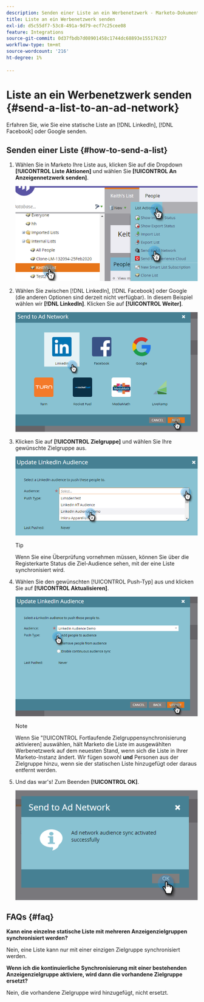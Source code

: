 ```yaml
---
description: Senden einer Liste an ein Werbenetzwerk - Marketo-Dokumente - Produktdokumentation
title: Liste an ein Werbenetzwerk senden
exl-id: d5c55df7-53c8-491a-9d79-ecf7c25cee08
feature: Integrations
source-git-commit: 0d37fbdb7d08901458c1744dc68893e155176327
workflow-type: tm+mt
source-wordcount: '216'
ht-degree: 1%

---
```


# Liste an ein Werbenetzwerk senden {#send-a-list-to-an-ad-network}

Erfahren Sie, wie Sie eine statische Liste an [!DNL LinkedIn], [!DNL Facebook] oder Google senden.

## Senden einer Liste {#how-to-send-a-list}

1. Wählen Sie in Marketo Ihre Liste aus, klicken Sie auf die Dropdown **[!UICONTROL Liste Aktionen]** und wählen Sie **[!UICONTROL An Anzeigennetzwerk senden]**.

   ![](assets/send-a-list-to-an-ad-network-1.png)

1. Wählen Sie zwischen [!DNL LinkedIn], [!DNL Facebook] oder Google (die anderen Optionen sind derzeit nicht verfügbar). In diesem Beispiel wählen wir **[!DNL LinkedIn]**. Klicken Sie auf **[!UICONTROL Weiter]**.

   ![](assets/send-a-list-to-an-ad-network-2.png)

1. Klicken Sie auf **[!UICONTROL Zielgruppe]** und wählen Sie Ihre gewünschte Zielgruppe aus.

   ![](assets/send-a-list-to-an-ad-network-3.png)

   >[!TIP]
   >
   >Wenn Sie eine Überprüfung vornehmen müssen, können Sie über die Registerkarte Status die Ziel-Audience sehen, mit der eine Liste synchronisiert wird.

1. Wählen Sie den gewünschten [!UICONTROL Push-Typ] aus und klicken Sie auf **[!UICONTROL Aktualisieren]**.

   ![](assets/send-a-list-to-an-ad-network-4.png)

   >[!NOTE]
   >
   >Wenn Sie &quot;[!UICONTROL Fortlaufende Zielgruppensynchronisierung aktivieren] auswählen, hält Marketo die Liste im ausgewählten Werbenetzwerk auf dem neuesten Stand, wenn sich die Liste in Ihrer Marketo-Instanz ändert. Wir fügen sowohl **und** Personen aus der Zielgruppe hinzu, wenn sie der statischen Liste hinzugefügt oder daraus entfernt werden.

1. Und das war&#39;s! Zum Beenden **[!UICONTROL OK]**.

   ![](assets/send-a-list-to-an-ad-network-5.png)

## FAQs {#faq}

**Kann eine einzelne statische Liste mit mehreren Anzeigenzielgruppen synchronisiert werden?**

Nein, eine Liste kann nur mit einer einzigen Zielgruppe synchronisiert werden.

**Wenn ich die kontinuierliche Synchronisierung mit einer bestehenden Anzeigenzielgruppe aktiviere, wird dann die vorhandene Zielgruppe ersetzt?**

Nein, die vorhandene Zielgruppe wird hinzugefügt, nicht ersetzt.
